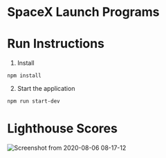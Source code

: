 # SpaceX Launch Programs






# Run Instructions


1. Install
```
npm install
```

2. Start the application
```
npm run start-dev
```


# Lighthouse Scores

![Screenshot from 2020-08-06 08-17-12](https://user-images.githubusercontent.com/35851447/89485510-91513d80-d7be-11ea-9b97-e40263178a81.png)
